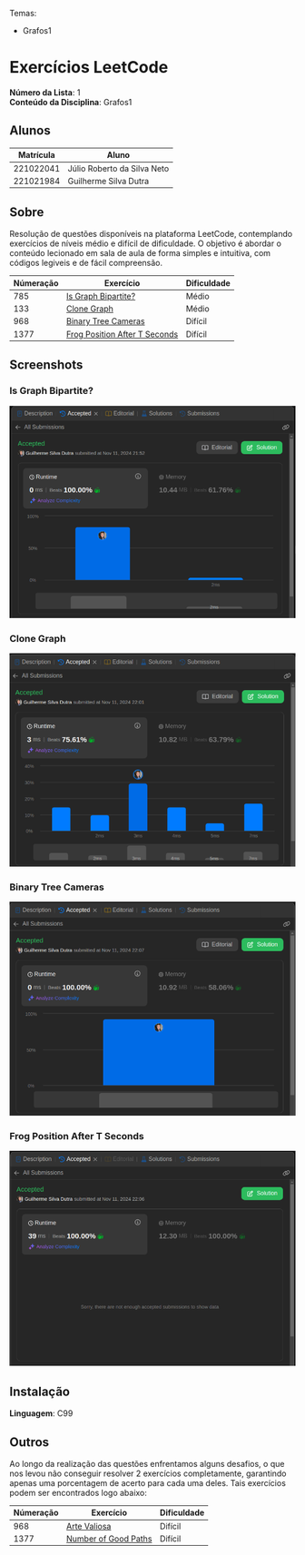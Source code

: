 Temas:
 - Grafos1
 
# Exercícios LeetCode

**Número da Lista**: 1 <br>
**Conteúdo da Disciplina**: Grafos1

## Alunos
|Matrícula | Aluno |
| -- | -- |
| 221022041  | Júlio Roberto da Silva Neto |
| 221021984 |  Guilherme Silva Dutra |

## Sobre 
Resolução de questões disponíveis na plataforma LeetCode, contemplando exercícios de níveis médio e difícil de dificuldade. O objetivo é abordar o conteúdo lecionado em sala de aula de forma simples e intuitiva, com códigos legiveis e de fácil compreensão.

|Númeração | Exercício | Dificuldade |
| -- | -- | ---|
| 785 |  [Is Graph Bipartite?](https://leetcode.com/problems/is-graph-bipartite/) | Médio |
| 133 | [Clone Graph](https://leetcode.com/problems/clone-graph/description/) | Médio |
| 968 | [Binary Tree Cameras](https://leetcode.com/problems/binary-tree-cameras/description/) | Difícil |
| 1377 | [Frog Position After T Seconds](https://leetcode.com/problems/frog-position-after-t-seconds/description/) | Difícil |


## Screenshots

### Is Graph Bipartite?
![Is Graph Bipartite?](/assets/isBipartite.png)    

### Clone Graph
![cloneGraph](/assets/cloneGraph.png)    

### Binary Tree Cameras
![Binary Tree Cameras](/assets/binaryTreeCamera.png)    

### Frog Position After T Seconds
![Frog Position After T Seconds](/assets/frog.png)    

## Instalação 
**Linguagem**: C99<br>

## Outros 
Ao longo da realização das questões enfrentamos alguns desafios, o que nos levou não conseguir resolver 2 exercícios completamente, garantindo apenas uma porcentagem de acerto para cada uma deles. Tais exercícios podem ser encontrados logo abaixo:

|Númeração | Exercício | Dificuldade |
| -- | -- | ---|
| 968 | [Arte Valiosa](https://judge.beecrowd.com/pt/problems/view/2962) | Difícil |
| 1377 | [Number of Good Paths](https://leetcode.com/problems/number-of-good-paths/) | Difícil |




